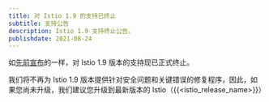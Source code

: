 ```yaml
---
title: 对 Istio 1.9 的支持已终止
subtitle: 支持公告
description: Istio 1.9 支持终止公告。
publishdate: 2021-08-24
---
```


如[先前宣布](/zh/news/support/announcing-1.9-eol/)的一样，对 Istio 1.9 版本的支持现已正式终止。

我们将不再为 Istio 1.9 版本提供针对安全问题和关键错误的修复程序，因此，如果您尚未升级，我们建议您升级到最新版本的 Istio（{{<istio_release_name>}}）
